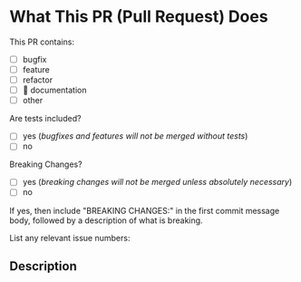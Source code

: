 <!--
⚡️ katchow! We ❤️ Pull Requests! If you remove or skip this template, you'll
make the 🐼 sad and the mighty god of GitHub will appear and pile-drive the
close button from a great height while making animal noises.

Before submitting, we would advise you to first read
https://github.com/OpenINF/.github/blob/HEAD/CONTRIBUTING.md

Pull Request Requirements:

- Please include tests to illustrate the problem this PR resolves.
- Please lint your changes by running `npm run lint` before creating a PR.
- Please update the documentation in `/doc` where necessary.
- Please place an x (no spaces - [x]) in all [ ] that apply.
-->

# What This PR (Pull Request) Does

This PR contains:

- [ ] bugfix
- [ ] feature
- [ ] refactor
- [ ] 📄 documentation
- [ ] other

Are tests included?

<!--
If your PR fixes a bug (🐜/🐛/🐞), the existing tests are 100% sure not to cover
the expected behavior. Update them, or add new ones. 🧪✅
-->

- [ ] yes (_bugfixes and features will not be merged without tests_)
- [ ] no

Breaking Changes?

- [ ] yes (_breaking changes will not be merged unless absolutely necessary_)
- [ ] no

If yes, then include "BREAKING CHANGES:" in the first commit message body,
followed by a description of what is breaking.

List any relevant issue numbers:

## Description

<!--
Please be thorough and clearly explain the problem being solved.

- If this PR adds a feature, look for previous discussion on the feature by
  searching the issues first.
- Is this PR related to an issue?
-->
